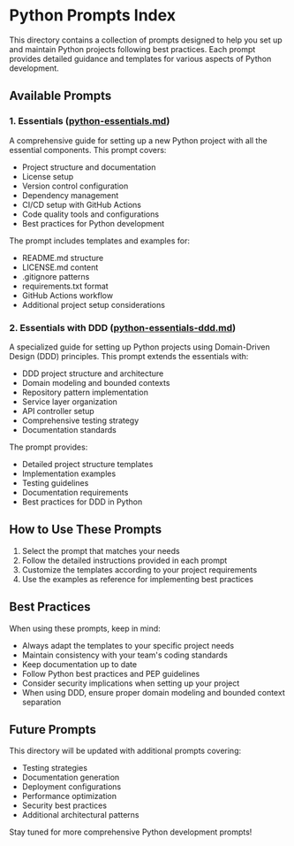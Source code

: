 # Python Prompts Index

This directory contains a collection of prompts designed to help you set up and maintain Python projects following best practices. Each prompt provides detailed guidance and templates for various aspects of Python development.

## Available Prompts

### 1. Essentials ([python-essentials.md](python-essentials.md))
A comprehensive guide for setting up a new Python project with all the essential components. This prompt covers:
- Project structure and documentation
- License setup
- Version control configuration
- Dependency management
- CI/CD setup with GitHub Actions
- Code quality tools and configurations
- Best practices for Python development

The prompt includes templates and examples for:
- README.md structure
- LICENSE.md content
- .gitignore patterns
- requirements.txt format
- GitHub Actions workflow
- Additional project setup considerations

### 2. Essentials with DDD ([python-essentials-ddd.md](python-essentials-ddd.md))
A specialized guide for setting up Python projects using Domain-Driven Design (DDD) principles. This prompt extends the essentials with:
- DDD project structure and architecture
- Domain modeling and bounded contexts
- Repository pattern implementation
- Service layer organization
- API controller setup
- Comprehensive testing strategy
- Documentation standards

The prompt provides:
- Detailed project structure templates
- Implementation examples
- Testing guidelines
- Documentation requirements
- Best practices for DDD in Python

## How to Use These Prompts

1. Select the prompt that matches your needs
2. Follow the detailed instructions provided in each prompt
3. Customize the templates according to your project requirements
4. Use the examples as reference for implementing best practices

## Best Practices

When using these prompts, keep in mind:
- Always adapt the templates to your specific project needs
- Maintain consistency with your team's coding standards
- Keep documentation up to date
- Follow Python best practices and PEP guidelines
- Consider security implications when setting up your project
- When using DDD, ensure proper domain modeling and bounded context separation

## Future Prompts

This directory will be updated with additional prompts covering:
- Testing strategies
- Documentation generation
- Deployment configurations
- Performance optimization
- Security best practices
- Additional architectural patterns

Stay tuned for more comprehensive Python development prompts! 